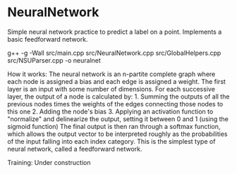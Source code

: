# NeuralNetwork
Simple neural network practice to predict a label on a point.
Implements a basic feedforward network.

g++ -g -Wall src/main.cpp src/NeuralNetwork.cpp src/GlobalHelpers.cpp src/NSUParser.cpp -o neuralnet

How it works:
The neural network is an n-partite complete graph where each node is assigned a bias and each edge is assigned a weight. The first layer is an input with some number of dimensions. For each successive layer, the output of a node is calculated by:
    1. Summing the outputs of all the previous nodes times the weights of the edges connecting those nodes to this one
    2. Adding the node's bias
    3. Applying an activation function to "normalize" and delinearize the output, setting it between 0 and 1 (using the sigmoid function)
The final output is then ran through a softmax function, which allows the output vector to be interpreted roughly as the probabilities
of the input falling into each index category.
This is the simplest type of neural network, called a feedforward network. 

Training:
Under construction
